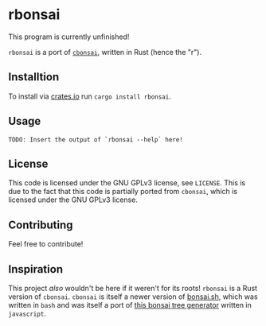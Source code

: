 # rbonsai

This program is currently unfinished!

`rbonsai` is a port of [`cbonsai`](https://gitlab.com/jallbrit/cbonsai), written in Rust (hence the "r").

## Installtion

To install via [crates.io](https://crates.io/crates/rbonsai) run `cargo install rbonsai`.

## Usage
```
TODO: Insert the output of `rbonsai --help` here!
```

## License

This code is licensed under the GNU GPLv3 license, see `LICENSE`.
This is due to the fact that this code is partially ported from `cbonsai`, which is licensed under the GNU GPLv3 license.

## Contributing

Feel free to contribute!

## Inspiration

This project *also* wouldn't be here if it weren't for its roots!
`rbonsai` is a Rust version of `cbonsai`.
`cbonsai` is itself a newer version of [bonsai.sh](https://gitlab.com/jallbrit/bonsai.sh), which was written in `bash` and was itself a port of [this bonsai tree generator](https://avelican.github.io/bonsai/) written in `javascript`.
